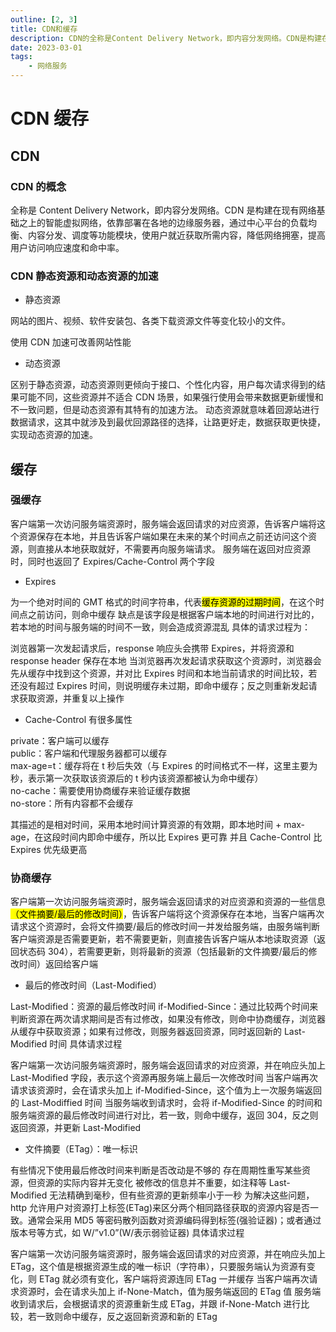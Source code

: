 ```yaml
---
outline: [2, 3]
title: CDN和缓存
description: CDN的全称是Content Delivery Network，即内容分发网络。CDN是构建在现有网络基础之上的智能虚拟网络，依靠部署在各地的边缘服务器，通过中心平台的负载均衡、内容分发、调度等功能模块，使用户就近获取所需内容，降低网络拥塞，提高用户访问响应速度和命中率。
date: 2023-03-01
tags:
    - 网络服务
---
```


# CDN 缓存

## CDN

### CDN 的概念

全称是 Content Delivery Network，即内容分发网络。CDN 是构建在现有网络基础之上的智能虚拟网络，依靠部署在各地的边缘服务器，通过中心平台的负载均衡、内容分发、调度等功能模块，使用户就近获取所需内容，降低网络拥塞，提高用户访问响应速度和命中率。

### CDN 静态资源和动态资源的加速

-   静态资源

网站的图片、视频、软件安装包、各类下载资源文件等变化较小的文件。

使用 CDN 加速可改善网站性能

-   动态资源

区别于静态资源，动态资源则更倾向于接口、个性化内容，用户每次请求得到的结果可能不同，这些资源并不适合 CDN 场景，如果强行使用会带来数据更新缓慢和不一致问题，但是动态资源有其特有的加速方法。
动态资源就意味着回源站进行数据请求，这其中就涉及到最优回源路径的选择，让路更好走，数据获取更快捷，实现动态资源的加速。

## 缓存

### 强缓存

客户端第一次访问服务端资源时，服务端会返回请求的对应资源，告诉客户端将这个资源保存在本地，并且告诉客户端如果在未来的某个时间点之前还访问这个资源，则直接从本地获取就好，不需要再向服务端请求。
服务端在返回对应资源时，同时也返回了 Expires/Cache-Control 两个字段

-   Expires

为一个绝对时间的 GMT 格式的时间字符串，代表<mark>缓存资源的过期时间</mark>，在这个时间点之前访问，则命中缓存
缺点是该字段是根据客户端本地的时间进行对比的，若本地的时间与服务端的时间不一致，则会造成资源混乱
具体的请求过程为：

浏览器第一次发起请求后，response 响应头会携带 Expires，并将资源和 response header 保存在本地
当浏览器再次发起请求获取这个资源时，浏览器会先从缓存中找到这个资源，并对比 Expires 时间和本地当前请求的时间比较，若还没有超过 Expires 时间，则说明缓存未过期，即命中缓存；反之则重新发起请求获取资源，并重复以上操作

-   Cache-Control 有很多属性

private：客户端可以缓存  
public：客户端和代理服务器都可以缓存  
max-age=t：缓存将在 t 秒后失效（与 Expires 的时间格式不一样，这里主要为秒，表示第一次获取该资源后的 t 秒内该资源都被认为命中缓存）  
no-cache：需要使用协商缓存来验证缓存数据  
no-store：所有内容都不会缓存

其描述的是相对时间，采用本地时间计算资源的有效期，即本地时间 + max-age，在这段时间内即命中缓存，所以比 Expires 更可靠
并且 Cache-Control 比 Expires 优先级更高

### 协商缓存

客户端第一次访问服务端资源时，服务端会返回请求的对应资源和资源的一些信息<mark>（文件摘要/最后的修改时间）</mark>，告诉客户端将这个资源保存在本地，当客户端再次请求这个资源时，会将文件摘要/最后的修改时间一并发给服务端，由服务端判断客户端资源是否需要更新，若不需要更新，则直接告诉客户端从本地读取资源（返回状态码 304），若需要更新，则将最新的资源（包括最新的文件摘要/最后的修改时间）返回给客户端

-   最后的修改时间（Last-Modified）

Last-Modified：资源的最后修改时间
if-Modified-Since：通过比较两个时间来判断资源在两次请求期间是否有过修改，如果没有修改，则命中协商缓存，浏览器从缓存中获取资源；如果有过修改，则服务器返回资源，同时返回新的 Last-Modified 时间
具体请求过程

客户端第一次访问服务端资源时，服务端会返回请求的对应资源，并在响应头加上 Last-Modified 字段，表示这个资源再服务端上最后一次修改时间
当客户端再次请求该资源时，会在请求头加上 if-Modified-Since，这个值为上一次服务端返回的 Last-Modiffied 时间
当服务端收到请求时，会将 if-Modified-Since 的时间和服务端资源的最后修改时间进行对比，若一致，则命中缓存，返回 304，反之则返回资源，并更新 Last-Modified

-   文件摘要（ETag）：唯一标识

有些情况下使用最后修改时间来判断是否改动是不够的
存在周期性重写某些资源，但资源的实际内容并无变化
被修改的信息并不重要，如注释等
Last-Modified 无法精确到毫秒，但有些资源的更新频率小于一秒
为解决这些问题，http 允许用户对资源打上标签(ETag)来区分两个相同路径获取的资源内容是否一致。通常会采用 MD5 等密码散列函数对资源编码得到标签(强验证器)；或者通过版本号等方式，如 W/”v1.0”(W/表示弱验证器)
具体请求过程

客户端第一次访问服务端资源时，服务端会返回请求的对应资源，并在响应头加上 ETag，这个值是根据资源生成的唯一标识（字符串），只要服务端认为资源有变化，则 ETag 就必须有变化，客户端将资源连同 ETag 一并缓存
当客户端再次请求资源时，会在请求头加上 if-None-Match，值为服务端返回的 ETag 值
服务端收到请求后，会根据请求的资源重新生成 ETag，并跟 if-None-Match 进行比较，若一致则命中缓存，反之返回新资源和新的 ETag
